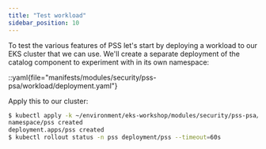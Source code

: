```yaml
---
title: "Test workload"
sidebar_position: 10
---
```


To test the various features of PSS let's start by deploying a workload to our EKS cluster that we can use. We'll create a separate deployment of the catalog component to experiment with in its own namespace:

::yaml{file="manifests/modules/security/pss-psa/workload/deployment.yaml"}

Apply this to our cluster:

```bash
$ kubectl apply -k ~/environment/eks-workshop/modules/security/pss-psa/workload
namespace/pss created
deployment.apps/pss created
$ kubectl rollout status -n pss deployment/pss --timeout=60s
```
